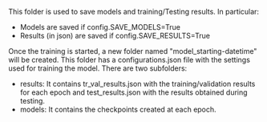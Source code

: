 This folder is used to save models and training/Testing results. In particular:
- Models are saved if config.SAVE_MODELS=True
- Results (in json) are saved if config.SAVE_RESULTS=True

Once the training is started, a new folder named "model_starting-datetime" will be created.
This folder has a configurations.json file with the settings used for training the model.
There are two subfolders:
- results: It contains tr_val_results.json with the training/validation results for each epoch and test_results.json with the results obtained during testing.
- models: It contains the checkpoints created at each epoch.